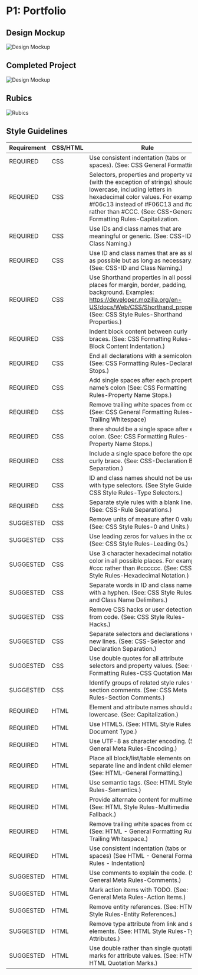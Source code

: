 # P1: Portfolio

## Design Mockup
![Design Mockup](https://res.cloudinary.com/dpj88/image/upload/v1591544499/Front-end-P1/p1/design-mockup_rjodo6.png)


## Completed Project
![Design Mockup](https://res.cloudinary.com/dpj88/image/upload/v1591544502/Front-end-P1/p1/mydesign_n0qkb5.png)

## Rubics
![Rubics](https://res.cloudinary.com/dpj88/image/upload/v1591544504/Front-end-P1/p1/rubic_sdy9lw.png)

## Style Guidelines

| Requirement | CSS/HTML | Rule |
| ----------- | -------- | ---- |
| REQUIRED | CSS | Use consistent indentation (tabs or spaces). (See: CSS General Formatting |Rules-Indentation) |
| REQUIRED | CSS | Selectors, properties and property values (with the exception of strings) should be lowercase, including letters in hexadecimal color values. For example #f06c13 instead of #F06C13 and #ccc rather than #CCC. (See: CSS-General Formatting Rules-Capitalization. |
| REQUIRED | CSS | Use IDs and class names that are meaningful or generic. (See: CSS-ID and Class Naming.) | 
| REQUIRED | CSS | Use ID and class names that are as short as possible but as long as necessary. (See: CSS-ID and Class Naming.) | 
| REQUIRED | CSS | Use Shorthand properties in all possible places for margin, border, padding, background. Examples: https://developer.mozilla.org/en-US/docs/Web/CSS/Shorthand_properties. (See: CSS Style Rules-Shorthand Properties.) | 
| REQUIRED | CSS | Indent block content between curly braces. (See: CSS Formatting Rules-Block Content Indentation.) | 
| REQUIRED | CSS | End all declarations with a semicolon. (See: CSS Formatting Rules-Declaration Stops.) | 
| REQUIRED | CSS | Add single spaces after each property name’s colon (See: CSS Formatting Rules-Property Name Stops.) |  
| REQUIRED | CSS | Remove trailing white spaces from code. (See: CSS General Formatting Rules-Trailing Whitespace) | 
| REQUIRED | CSS | there should be a single space after each colon. (See: CSS Formatting Rules-Property Name Stops.) | 
| REQUIRED | CSS | Include a single space before the opening curly brace. (See: CSS-Declaration Block Separation.) | 
| REQUIRED | CSS | ID and class names should not be used with type selectors. (See Style Guide: CSS Style Rules-Type Selectors.) |  
| REQUIRED | CSS | Separate style rules with a blank line. (See: CSS-Rule Separations.) |
| SUGGESTED | CSS | Remove units of measure after 0 values. (See: CSS Style Rules-0 and Units.) |
| SUGGESTED | CSS | Use leading zeros for values in the code. (See: CSS Style Rules-Leading 0s.) |
| SUGGESTED | CSS | Use 3 character hexadecimal notation for color in all possible places. For example #ccc rather than #cccccc. (See: CSS Style Rules-Hexadecimal Notation.) |
| SUGGESTED  | CSS | Separate words in ID and class names with a hyphen. (See: CSS Style Rules-ID and Class Name Delimiters.) |
| SUGGESTED  | CSS | Remove CSS hacks or user detection from code. (See: CSS Style Rules-Hacks.) |
| SUGGESTED  | CSS | Separate selectors and declarations with new lines. (See: CSS-Selector and Declaration Separation.) |
| SUGGESTED  | CSS | Use double quotes for all attribute selectors and property values. (See: CSS Formatting Rules-CSS Quotation Marks.)  |
| SUGGESTED  | CSS | Identify groups of related style rules with section comments. (See: CSS Meta Rules-Section Comments.) |
| REQUIRED  | HTML | Element and attribute names should all be lowercase. (See: Capitalization.) |
| REQUIRED  | HTML | Use HTML5. (See: HTML Style Rules-Document Type.) |
|  REQUIRED  | HTML | Use UTF-8 as character encoding. (See: General Meta Rules-Encoding.) |
|  REQUIRED  | HTML | Place all block/list/table elements on a separate line and indent child elements. (See: HTML-General Formatting.) |
|  REQUIRED | HTML | Use semantic tags. (See: HTML Style Rules-Semantics.) |
|  REQUIRED  | HTML | Provide alternate content for multimedia. (See: HTML Style Rules-Multimedia Fallback.) |
|  REQUIRED  | HTML | Remove trailing white spaces from code. (See: HTML - General Formatting Rules - Trailing Whitespace.) |
|  REQUIRED  | HTML | Use consistent indentation (tabs or spaces) (See HTML - General Formatting Rules - Indentation) |
| SUGGESTED  | HTML | Use comments to explain the code. (See: General Meta Rules-Comments.) |
| SUGGESTED  | HTML | Mark action items with TODO. (See: General Meta Rules-Action Items.) |
| SUGGESTED  | HTML | Remove entity references. (See: HTML Style Rules-Entity References.) |
| SUGGESTED  | HTML | Remove type attribute from link and script elements. (See: HTML Style Rules-Type Attributes.) |
| SUGGESTED | HTML | Use double rather than single quotation marks for attribute values. (See: HTML-HTML Quotation Marks.) |

